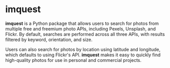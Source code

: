 # imquest

**imquest** is a Python package that allows users to search for photos from multiple free and freemium photo APIs, including Pexels, Unsplash, and Flickr. By default, searches are performed across all three APIs, with results filtered by keyword, orientation, and size.

Users can also search for photos by location using latitude and longitude, which defaults to using Flickr's API. **imquest** makes it easy to quickly find high-quality photos for use in personal and commercial projects.

